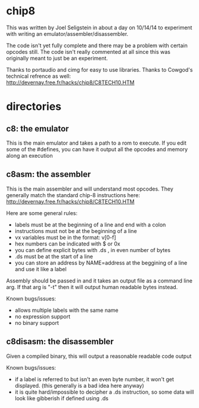 chip8
=====

This was written by Joel Seligstein in about a day on 10/14/14 to
experiment with writing an emulator/assembler/disassembler.

The code isn't yet fully complete and there may be a problem with
certain opcodes still.  The code isn't really commented at all
since this was originally meant to just be an experiment.

Thanks to portaudio and cimg for easy to use libraries.  Thanks to
Cowgod's technical refrence as well:
http://devernay.free.fr/hacks/chip8/C8TECH10.HTM

directories
===========

c8: the emulator
----------------
This is the main emulator and takes a path to a rom to execute.  If you edit
some of the #defines, you can have it output all the opcodes and memory along
an execution

c8asm: the assembler
--------------------
This is the main assembler and will understand most opcodes.  They generally
match the standard chip-8 instructions here:
http://devernay.free.fr/hacks/chip8/C8TECH10.HTM

Here are some general rules:
* labels must be at the beginning of a line and end with a colon
* instructions must not be at the beginning of a line
* vx variables must be in the format: v[0-f]
* hex numbers can be indicated with $ or 0x
* you can define explicit bytes with .ds <byte1>, <byte2> in even number of bytes
* .ds must be at the start of a line
* you can store an address by NAME=address at the beggining of a line and use it like a label

Assembly should be passed in and it takes an output file as a command line
arg.  If that arg is "-t" then it will output human readable bytes instead.

Known bugs/issues:
* allows multiple labels with the same name
* no expression support
* no binary support

c8disasm: the disassembler
--------------------------
Given a compiled binary, this will output a reasonable readable code output

Known bugs/issues:
* if a label is referred to but isn't an even byte number, it won't get 
        displayed.  (this generally is a bad idea here anyway)
* it is quite hard/impossible to decipher a .ds instruction, so some
        data will look like gibberish if defined using .ds

